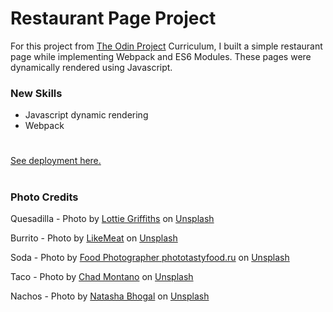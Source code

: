 # Restaurant Page Project

For this project from [The Odin Project](https://www.theodinproject.com/) Curriculum, I built a simple restaurant page while implementing Webpack and ES6 Modules. These pages were dynamically rendered using Javascript.

### New Skills
- Javascript dynamic rendering
- Webpack
  
#
[See deployment here.](https://spuddister.github.io/restaurant-page-project/)
#

### Photo Credits


Quesadilla - Photo by <a href="https://unsplash.com/@lottiegriffiths?utm_source=unsplash&utm_medium=referral&utm_content=creditCopyText">Lottie Griffiths</a> on <a href="https://unsplash.com/s/photos/quesadilla?utm_source=unsplash&utm_medium=referral&utm_content=creditCopyText">Unsplash</a>

Burrito - Photo by <a href="https://unsplash.com/es/@likemeat?utm_source=unsplash&utm_medium=referral&utm_content=creditCopyText">LikeMeat</a> on <a href="https://unsplash.com/s/photos/burrito?utm_source=unsplash&utm_medium=referral&utm_content=creditCopyText">Unsplash</a>

Soda - Photo by <a href="https://unsplash.com/@phototastyfood?utm_source=unsplash&utm_medium=referral&utm_content=creditCopyText">Food Photographer phototastyfood.ru</a> on <a href="https://unsplash.com/s/photos/soda?utm_source=unsplash&utm_medium=referral&utm_content=creditCopyText">Unsplash</a>

Taco - Photo by <a href="https://unsplash.com/@briewilly?utm_source=unsplash&utm_medium=referral&utm_content=creditCopyText">Chad Montano</a> on <a href="https://unsplash.com/s/photos/taco?utm_source=unsplash&utm_medium=referral&utm_content=creditCopyText">Unsplash</a>

Nachos - Photo by <a href="https://unsplash.com/es/@natashabhogal?utm_source=unsplash&utm_medium=referral&utm_content=creditCopyText">Natasha Bhogal</a> on <a href="https://unsplash.com/s/photos/nachos?utm_source=unsplash&utm_medium=referral&utm_content=creditCopyText">Unsplash</a>
  
